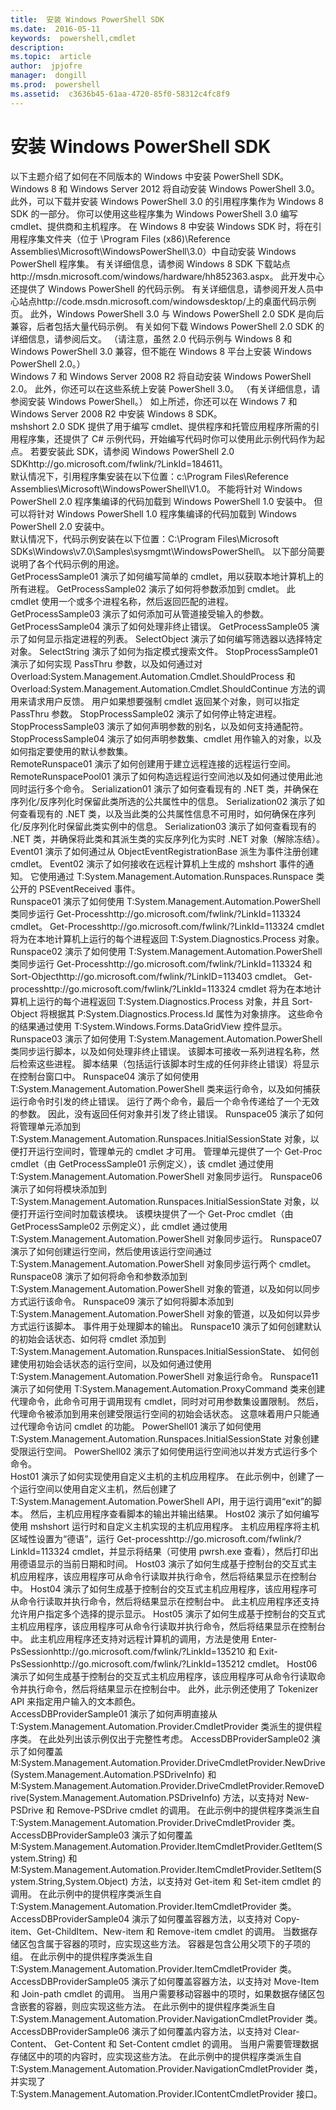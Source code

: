 ```yaml
---
title:  安装 Windows PowerShell SDK
ms.date:  2016-05-11
keywords:  powershell,cmdlet
description:  
ms.topic:  article
author:  jpjofre
manager:  dongill
ms.prod:  powershell
ms.assetid:  c3636b45-61aa-4720-85f0-58312c4fc8f9
---
```


# 安装 Windows PowerShell SDK
<?xml version="1.0" encoding="utf-8"?>
<developerConceptualDocument xmlns="http://ddue.schemas.microsoft.com/authoring/2003/5" xmlns:xlink="http://www.w3.org/1999/xlink" xmlns:xsi="http://www.w3.org/2001/XMLSchema-instance" xsi:schemaLocation="http://ddue.schemas.microsoft.com/authoring/2003/5 http://dduestorage.blob.core.windows.net/ddueschema/developer.xsd">
  <introduction>
    <para>以下主题介绍了如何在不同版本的 Windows 中安装 PowerShell SDK。</para>
  </introduction>
  <section>
    <title>在 Windows 8 和 Windows Server 2012 中安装 Windows PowerShell 3.0 SDK</title>
    <content>
      <para>Windows 8 和 Windows Server 2012 将自动安装 Windows PowerShell 3.0。 此外，可以下载并安装 Windows PowerShell 3.0 的引用程序集作为 Windows 8 SDK 的一部分。 你可以使用这些程序集为 Windows PowerShell 3.0 编写 cmdlet、提供商和主机程序。 在 Windows 8 中安装 Windows SDK 时，将在引用程序集文件夹（位于 \Program Files (x86)\Reference Assemblies\Microsoft\WindowsPowerShell\3.0）中自动安装 Windows PowerShell 程序集。 有关详细信息，请参阅 <externalLink><linkText>Windows 8 SDK 下载站点</linkText><linkUri>http://msdn.microsoft.com/windows/hardware/hh852363.aspx</linkUri></externalLink>。 此开发中心还提供了 Windows PowerShell 的代码示例。 有关详细信息，请参阅<externalLink><linkText>开发人员中心站点</linkText><linkUri>http://code.msdn.microsoft.com/windowsdesktop/</linkUri></externalLink>上的桌面代码示例页。 </para>
      <para>此外，Windows PowerShell 3.0 与 Windows PowerShell 2.0 SDK 是向后兼容，后者包括大量代码示例。 有关如何下载 Windows PowerShell 2.0 SDK 的详细信息，请参阅后文。 （请注意，虽然 2.0 代码示例与 Windows 8 和 Windows PowerShell 3.0 兼容，但不能在 Windows 8 平台上安装 Windows PowerShell 2.0。） </para>
    </content>
  </section>
  <section>
    <title>在 Windows 7 和 Windows Server 2008 R2 中安装 Windows PowerShell 3.0 SDK</title>
    <content>
      <para>Windows 7 和 Windows Server 2008 R2 将自动安装 Windows PowerShell 2.0。 此外，你还可以在这些系统上安装 PowerShell 3.0。 （有关详细信息，请参阅<link xlink:href="6fbb0409-5a54-48ec-95e6-7f8b7d8c4969">安装 Windows PowerShell</link>。） 如上所述，你还可以在 Windows 7 和 Windows Server 2008 R2 中安装 Windows 8 SDK。</para>
    </content>
  </section>
  <section>
    <title>在 Windows 7、Vista、XP、Server 2003 和 Server 2008 中安装 Windows PowerShell 2.0 SDK </title>
    <content>
      <para><token>mshshort</token> 2.0 SDK 提供了用于编写 cmdlet、提供程序和托管应用程序所需的引用程序集，还提供了 C# 示例代码，开始编写代码时你可以使用此示例代码作为起点。 </para>
      <para>若要安装此 SDK，请参阅 <externalLink><linkText>Windows PowerShell 2.0 SDK</linkText><linkUri>http://go.microsoft.com/fwlink/?LinkId=184611</linkUri></externalLink>。</para>
    </content>
    <sections>
      <section>
        <title>引用程序集</title>
        <content>
          <para>默认情况下，引用程序集安装在以下位置：<codeInline>c:\Program Files\Reference Assemblies\Microsoft\WindowsPowerShell\V1.0</codeInline>。</para>
          <alert class="note">
            <para>不能将针对 Windows PowerShell 2.0 程序集编译的代码加载到 Windows PowerShell 1.0 安装中。 但可以将针对 Windows PowerShell 1.0 程序集编译的代码加载到 Windows PowerShell 2.0 安装中。</para>
          </alert>
        </content>
      </section>
      <section>
        <title>示例</title>
        <content>
          <para>默认情况下，代码示例安装在以下位置：<codeInline>C:\Program Files\Microsoft SDKs\Windows\v7.0\Samples\sysmgmt\WindowsPowerShell\</codeInline>。</para>
          <para>以下部分简要说明了各个代码示例的用途。</para>
        </content>
        <sections>
          <section>
            <title>Cmdlet 示例</title>
            <content>
              <definitionTable>
                <definedTerm>GetProcessSample01</definedTerm>
                <definition>
                  <para>演示了如何编写简单的 cmdlet，用以获取本地计算机上的所有进程。</para>
                </definition>
                <definedTerm>GetProcessSample02</definedTerm>
                <definition>
                  <para>演示了如何将参数添加到 cmdlet。 此 cmdlet 使用一个或多个进程名称，然后返回匹配的进程。</para>
                </definition>
                <definedTerm>GetProcessSample03</definedTerm>
                <definition>
                  <para>演示了如何添加可从管道接受输入的参数。</para>
                </definition>
                <definedTerm>GetProcessSample04</definedTerm>
                <definition>
                  <para>演示了如何处理非终止错误。</para>
                </definition>
                <definedTerm>GetProcessSample05</definedTerm>
                <definition>
                  <para>演示了如何显示指定进程的列表。</para>
                </definition>
                <definedTerm>SelectObject</definedTerm>
                <definition>
                  <para>演示了如何编写筛选器以选择特定对象。 </para>
                </definition>
                <definedTerm>SelectString</definedTerm>
                <definition>
                  <para>演示了如何为指定模式搜索文件。</para>
                </definition>
                <definedTerm>StopProcessSample01</definedTerm>
                <definition>
                  <para>演示了如何实现 <parameterReference>PassThru</parameterReference> 参数，以及如何通过对 <codeEntityReference>Overload:System.Management.Automation.Cmdlet.ShouldProcess</codeEntityReference> 和 <codeEntityReference>Overload:System.Management.Automation.Cmdlet.ShouldContinue</codeEntityReference> 方法的调用来请求用户反馈。 用户如果想要强制 cmdlet 返回某个对象，则可以指定 <parameterReference>PassThru</parameterReference> 参数。</para>
                </definition>
                <definedTerm>StopProcessSample02</definedTerm>
                <definition>
                  <para>演示了如何停止特定进程。</para>
                </definition>
                <definedTerm>StopProcessSample03</definedTerm>
                <definition>
                  <para>演示了如何声明参数的别名，以及如何支持通配符。</para>
                </definition>
                <definedTerm>StopProcessSample04</definedTerm>
                <definition>
                  <para>演示了如何声明参数集、cmdlet 用作输入的对象，以及如何指定要使用的默认参数集。</para>
                </definition>
              </definitionTable>
            </content>
          </section>
          <section>
            <title>远程处理示例</title>
            <content>
              <definitionTable>
                <definedTerm>RemoteRunspace01</definedTerm>
                <definition>
                  <para>演示了如何创建用于建立远程连接的远程运行空间。</para>
                </definition>
                <definedTerm>RemoteRunspacePool01</definedTerm>
                <definition>
                  <para>演示了如何构造远程运行空间池以及如何通过使用此池同时运行多个命令。</para>
                </definition>
                <definedTerm>Serialization01</definedTerm>
                <definition>
                  <para>演示了如何查看现有的 .NET 类，并确保在序列化/反序列化时保留此类所选的公共属性中的信息。</para>
                </definition>
                <definedTerm>Serialization02</definedTerm>
                <definition>
                  <para>演示了如何查看现有的 .NET 类，以及当此类的公共属性信息不可用时，如何确保在序列化/反序列化时保留此类实例中的信息。</para>
                </definition>
                <definedTerm>Serialization03</definedTerm>
                <definition>
                  <para>演示了如何查看现有的 .NET 类，并确保将此类和其派生类的实反序列化为实时 .NET 对象（解除冻结）。</para>
                </definition>
              </definitionTable>
            </content>
          </section>
          <section>
            <title>事件示例</title>
            <content>
              <definitionTable>
                <definedTerm>Event01</definedTerm>
                <definition>
                  <para>演示了如何通过从 ObjectEventRegistrationBase 派生为事件注册创建 cmdlet。</para>
                </definition>
                <definedTerm>Event02</definedTerm>
                <definition>
                  <para>演示了如何接收在远程计算机上生成的 <token>mshshort</token> 事件的通知。 它使用通过 <codeEntityReference>T:System.Management.Automation.Runspaces.Runspace</codeEntityReference> 类公开的 PSEventReceived 事件。</para>
                </definition>
              </definitionTable>
            </content>
          </section>
          <section>
            <title>托管应用程序示例</title>
            <content>
              <definitionTable>
                <definedTerm>Runspace01</definedTerm>
                <definition>
                  <para>演示了如何使用 <codeEntityReference>T:System.Management.Automation.PowerShell</codeEntityReference> 类同步运行 <externalLink><linkText>Get-Process</linkText><linkUri>http://go.microsoft.com/fwlink/?LinkId=113324</linkUri></externalLink> cmdlet。 <externalLink><linkText>Get-Process</linkText><linkUri>http://go.microsoft.com/fwlink/?LinkId=113324</linkUri></externalLink> cmdlet 将为在本地计算机上运行的每个进程返回 <codeEntityReference>T:System.Diagnostics.Process</codeEntityReference> 对象。</para>
                </definition>
                <definedTerm>Runspace02</definedTerm>
                <definition>
                  <para>演示了如何使用 <codeEntityReference>T:System.Management.Automation.PowerShell</codeEntityReference> 类同步运行 <externalLink><linkText>Get-Process</linkText><linkUri>http://go.microsoft.com/fwlink/?LinkId=113324</linkUri></externalLink> 和 <externalLink><linkText>Sort-Object</linkText><linkUri>http://go.microsoft.com/fwlink/?LinkID=113403</linkUri></externalLink> cmdlet。 <externalLink><linkText>Get-process</linkText><linkUri>http://go.microsoft.com/fwlink/?LinkId=113324</linkUri></externalLink> cmdlet 将为在本地计算机上运行的每个进程返回 <codeEntityReference>T:System.Diagnostics.Process</codeEntityReference> 对象，并且 Sort-Object 将根据其 <codeEntityReference>P:System.Diagnostics.Process.Id</codeEntityReference> 属性为对象排序。 这些命令的结果通过使用 <codeEntityReference>T:System.Windows.Forms.DataGridView</codeEntityReference> 控件显示。</para>
                </definition>
                <definedTerm>Runspace03</definedTerm>
                <definition>
                  <para>演示了如何使用 <codeEntityReference>T:System.Management.Automation.PowerShell</codeEntityReference> 类同步运行脚本，以及如何处理非终止错误。 该脚本可接收一系列进程名称，然后检索这些进程。 脚本结果（包括运行该脚本时生成的任何非终止错误）将显示在控制台窗口中。</para>
                </definition>
                <definedTerm>Runspace04</definedTerm>
                <definition>
                  <para>演示了如何使用 <codeEntityReference>T:System.Management.Automation.PowerShell</codeEntityReference> 类来运行命令，以及如何捕获运行命令时引发的终止错误。 运行了两个命令，最后一个命令传递给了一个无效的参数。 因此，没有返回任何对象并引发了终止错误。</para>
                </definition>
                <definedTerm>Runspace05</definedTerm>
                <definition>
                  <para>演示了如何将管理单元添加到 <codeEntityReference>T:System.Management.Automation.Runspaces.InitialSessionState</codeEntityReference> 对象，以便打开运行空间时，管理单元的 cmdlet 才可用。 管理单元提供了一个 Get-Proc cmdlet（由 <legacyLink xlink:href="7b48bf80-cbf0-4cb1-8d5b-3b8d06196598">GetProcessSample01 示例</legacyLink>定义），该 cmdlet 通过使用 <codeEntityReference>T:System.Management.Automation.PowerShell</codeEntityReference> 对象同步运行。</para>
                </definition>
                <definedTerm>Runspace06</definedTerm>
                <definition>
                  <para>演示了如何将模块添加到 <codeEntityReference>T:System.Management.Automation.Runspaces.InitialSessionState</codeEntityReference> 对象，以便打开运行空间时加载该模块。 该模块提供了一个 Get-Proc cmdlet（由 <legacyLink xlink:href="481f557d-3344-4d33-b2da-4736a0165181">GetProcessSample02 示例</legacyLink>定义），此 cmdlet 通过使用 <codeEntityReference>T:System.Management.Automation.PowerShell</codeEntityReference> 对象同步运行。</para>
                </definition>
                <definedTerm>Runspace07</definedTerm>
                <definition>
                  <para>演示了如何创建运行空间，然后使用该运行空间通过 <codeEntityReference>T:System.Management.Automation.PowerShell</codeEntityReference> 对象同步运行两个 cmdlet。</para>
                </definition>
                <definedTerm>Runspace08</definedTerm>
                <definition>
                  <para>演示了如何将命令和参数添加到 <codeEntityReference>T:System.Management.Automation.PowerShell</codeEntityReference> 对象的管道，以及如何以同步方式运行该命令。</para>
                </definition>
                <definedTerm>Runspace09</definedTerm>
                <definition>
                  <para>演示了如何将脚本添加到 <codeEntityReference>T:System.Management.Automation.PowerShell</codeEntityReference> 对象的管道，以及如何以异步方式运行该脚本。 事件用于处理脚本的输出。</para>
                </definition>
                <definedTerm>Runspace10</definedTerm>
                <definition>
                  <para>演示了如何创建默认的初始会话状态、如何将 cmdlet 添加到 <codeEntityReference>T:System.Management.Automation.Runspaces.InitialSessionState</codeEntityReference>、 如何创建使用初始会话状态的运行空间，以及如何通过使用 <codeEntityReference>T:System.Management.Automation.PowerShell</codeEntityReference> 对象运行命令。</para>
                </definition>
                <definedTerm>Runspace11</definedTerm>
                <definition>
                  <para>演示了如何使用 <codeEntityReference>T:System.Management.Automation.ProxyCommand</codeEntityReference> 类来创建代理命令，此命令可用于调用现有 cmdlet，同时对可用参数集设置限制。 然后，代理命令被添加到用来创建受限运行空间的初始会话状态。 这意味着用户只能通过代理命令访问 cmdlet 的功能。</para>
                </definition>
                <definedTerm>PowerShell01</definedTerm>
                <definition>
                  <para>演示了如何使用 <codeEntityReference>T:System.Management.Automation.Runspaces.InitialSessionState</codeEntityReference> 对象创建受限运行空间。</para>
                </definition>
                <definedTerm>PowerShell02</definedTerm>
                <definition>
                  <para>演示了如何使用运行空间池以并发方式运行多个命令。</para>
                </definition>
              </definitionTable>
            </content>
          </section>
          <section>
            <title>主机示例</title>
            <content>
              <definitionTable>
                <definedTerm>Host01</definedTerm>
                <definition>
                  <para>演示了如何实现使用自定义主机的主机应用程序。 在此示例中，创建了一个运行空间以使用自定义主机，然后创建了 <codeEntityReference>T:System.Management.Automation.PowerShell</codeEntityReference> API，用于运行调用“exit”的脚本。 然后，主机应用程序查看脚本的输出并输出结果。</para>
                </definition>
                <definedTerm>Host02</definedTerm>
                <definition>
                  <para>演示了如何编写使用 <token>mshshort</token> 运行时和自定义主机实现的主机应用程序。 主机应用程序将主机区域性设置为“德语”，运行 <externalLink><linkText>Get-process</linkText><linkUri>http://go.microsoft.com/fwlink/?LinkId=113324</linkUri></externalLink> cmdlet，并显示将结果（可使用 pwrsh.exe 查看），然后打印出用德语显示的当前日期和时间。</para>
                </definition>
                <definedTerm>Host03</definedTerm>
                <definition>
                  <para>演示了如何生成基于控制台的交互式主机应用程序，该应用程序可从命令行读取并执行命令，然后将结果显示在控制台中。</para>
                </definition>
                <definedTerm>Host04</definedTerm>
                <definition>
                  <para>演示了如何生成基于控制台的交互式主机应用程序，该应用程序可从命令行读取并执行命令，然后将结果显示在控制台中。 此主机应用程序还支持允许用户指定多个选择的提示显示。</para>
                </definition>
                <definedTerm>Host05</definedTerm>
                <definition>
                  <para>演示了如何生成基于控制台的交互式主机应用程序，该应用程序可从命令行读取并执行命令，然后将结果显示在控制台中。 此主机应用程序还支持对远程计算机的调用，方法是使用 <externalLink><linkText>Enter-PsSession</linkText><linkUri>http://go.microsoft.com/fwlink/?LinkId=135210</linkUri></externalLink> 和 <externalLink><linkText>Exit-PsSession</linkText><linkUri>http://go.microsoft.com/fwlink/?LinkId=135212</linkUri></externalLink> cmdlet。</para>
                </definition>
                <definedTerm>Host06</definedTerm>
                <definition>
                  <para>演示了如何生成基于控制台的交互式主机应用程序，该应用程序可从命令行读取命令并执行命令，然后将结果显示在控制台中。 此外，此示例还使用了 Tokenizer API 来指定用户输入的文本颜色。</para>
                </definition>
              </definitionTable>
            </content>
          </section>
          <section>
            <title>提供程序示例</title>
            <content>
              <definitionTable>
                <definedTerm>AccessDBProviderSample01</definedTerm>
                <definition>
                  <para>演示了如何声明直接从 <codeEntityReference>T:System.Management.Automation.Provider.CmdletProvider</codeEntityReference> 类派生的提供程序类。 在此处列出该示例仅出于完整性考虑。</para>
                </definition>
                <definedTerm>AccessDBProviderSample02</definedTerm>
                <definition>
                  <para>演示了如何覆盖 <codeEntityReference>M:System.Management.Automation.Provider.DriveCmdletProvider.NewDrive(System.Management.Automation.PSDriveInfo)</codeEntityReference> 和 <codeEntityReference>M:System.Management.Automation.Provider.DriveCmdletProvider.RemoveDrive(System.Management.Automation.PSDriveInfo)</codeEntityReference> 方法，以支持对 New-PSDrive 和 Remove-PSDrive cmdlet 的调用。 在此示例中的提供程序类派生自 <codeEntityReference>T:System.Management.Automation.Provider.DriveCmdletProvider</codeEntityReference> 类。</para>
                </definition>
                <definedTerm>AccessDBProviderSample03</definedTerm>
                <definition>
                  <para>演示了如何覆盖 <codeEntityReference>M:System.Management.Automation.Provider.ItemCmdletProvider.GetItem(System.String)</codeEntityReference> 和 <codeEntityReference>M:System.Management.Automation.Provider.ItemCmdletProvider.SetItem(System.String,System.Object)</codeEntityReference> 方法，以支持对 Get-item 和 Set-item cmdlet 的调用。 在此示例中的提供程序类派生自 <codeEntityReference>T:System.Management.Automation.Provider.ItemCmdletProvider</codeEntityReference> 类。</para>
                </definition>
                <definedTerm>AccessDBProviderSample04</definedTerm>
                <definition>
                  <para>演示了如何覆盖容器方法，以支持对 Copy-item、Get-ChildItem、New-item 和 Remove-item cmdlet 的调用。 当数据存储区包含属于容器的项时，应实现这些方法。 容器是包含公用父项下的子项的组。 在此示例中的提供程序类派生自 <codeEntityReference>T:System.Management.Automation.Provider.ItemCmdletProvider</codeEntityReference> 类。</para>
                </definition>
                <definedTerm>AccessDBProviderSample05</definedTerm>
                <definition>
                  <para>演示了如何覆盖容器方法，以支持对 Move-Item 和 Join-path cmdlet 的调用。 当用户需要移动容器中的项时，如果数据存储区包含嵌套的容器，则应实现这些方法。 在此示例中的提供程序类派生自 <codeEntityReference>T:System.Management.Automation.Provider.NavigationCmdletProvider</codeEntityReference> 类。</para>
                </definition>
                <definedTerm>AccessDBProviderSample06</definedTerm>
                <definition>
                  <para>演示了如何覆盖内容方法，以支持对 Clear-Content、 Get-Content 和 Set-Content cmdlet 的调用。 当用户需要管理数据存储区中的项的内容时，应实现这些方法。 在此示例中的提供程序类派生自 <codeEntityReference>T:System.Management.Automation.Provider.NavigationCmdletProvider</codeEntityReference> 类，并实现了 <codeEntityReference>T:System.Management.Automation.Provider.IContentCmdletProvider</codeEntityReference> 接口。</para>
                </definition>
              </definitionTable>
            </content>
          </section>
        </sections>
      </section>
    </sections>
  </section>
  <relatedTopics />
</developerConceptualDocument>



<!--HONumber=May16_HO4-->


